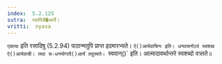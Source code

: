 ```yaml
---
index:  5.2.125
sutra:  स्वामिन्नै�आर्ये।
vritti:  nyasa
---
```


`एकाचः` इति रसादिषु (5.2.94) पाठान्मतुपि प्राप्त इदमारभ्यते। `ऐ()आर्यवाचिनः इति। धनवचनोऽयं स्वशब्द ऐ()आर्यवाची। तथा च-धनयोगादै()आर्यं तदुच्यते।
`स्ववान्()` इति। आत्मादावर्थान्तरे स्वशब्दो वत्र्तते॥
